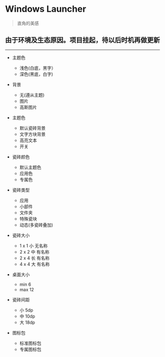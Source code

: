 # Windows Launcher

> 直角的美感

## 由于环境及生态原因。项目挂起，待以后时机再做更新

-----------

* 主题色
  * 浅色(白底，黑字）
  * 深色(黑底，白字)

* 背景
  * 无(遵从主题)
  * 图片
  * 高斯图片

* 主题色
  * 默认瓷砖背景
  * 文字方块背景
  * 高亮文本
  * 开关

* 瓷砖颜色
  * 默认主题色
  * 应用色
  * 专属色

* 瓷砖类型
  * 应用
  * 小部件
  * 文件夹
  * 特殊瓷块
  * 动态(多瓷砖叠加)

* 瓷砖大小
  * 1 x 1 小 无名称
  * 2 x 2 中 有名称
  * 2 x 4 长 有名称
  * 4 x 4 大 有名称

* 桌面大小
  * min 6
  * max 12

* 瓷砖间距
  * 小 5dp
  * 中 10dp
  * 大 18dp

* 图标包
  * 标准图标包
  * 专属图标包
